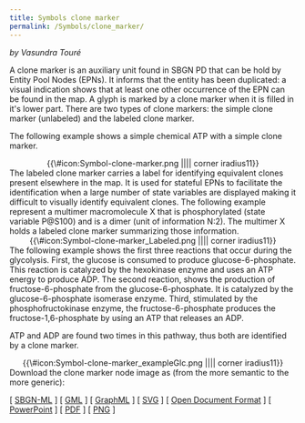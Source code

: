 ```yaml
---
title: Symbols clone marker
permalink: /Symbols/clone_marker/
---
```


*by Vasundra Touré*

A clone marker is an auxiliary unit found in SBGN PD that can be hold by Entity Pool Nodes (EPNs). It informs that the entity has been duplicated: a visual indication shows that at least one other occurrence of the EPN can be found in the map. A glyph is marked by a clone marker when it is filled in it's lower part. There are two types of clone markers: the simple clone marker (unlabeled) and the labeled clone marker.

The following example shows a simple chemical ATP with a simple clone marker.

<center>
{{\#icon:Symbol-clone-marker.png |||| corner iradius11}}

</center>
The labeled clone marker carries a label for identifying equivalent clones present elsewhere in the map. It is used for stateful EPNs to facilitate the identification when a large number of state variables are displayed making it difficult to visually identify equivalent clones. The following example represent a multimer macromolecule X that is phosphorylated (state variable P@S100) and is a dimer (unit of information N:2). The multimer X holds a labeled clone marker summarizing those information.

<center>
{{\#icon:Symbol-clone-marker_Labeled.png |||| corner iradius11}}

</center>
The following example shows the first three reactions that occur during the glycolysis. First, the glucose is consumed to produce glucose-6-phosphate. This reaction is catalyzed by the hexokinase enzyme and uses an ATP energy to produce ADP. The second reaction, shows the production of fructose-6-phosphate from the glucose-6-phosphate. It is catalyzed by the glucose-6-phosphate isomerase enzyme. Third, stimulated by the phosphofructokinase enzyme, the fructose-6-phosphate produces the fructose-1,6-phosphate by using an ATP that releases an ADP.

ATP and ADP are found two times in this pathway, thus both are identified by a clone marker.

<center>
{{\#icon:Symbol-clone-marker_exampleGlc.png |||| corner iradius11}}

</center>
Download the clone marker node image as (from the more semantic to the more generic):

\[ [SBGN-ML](/media:Symbol-clone-marker.sbgn "wikilink") \] \[ [GML](/media:Symbol-clone-marker.gml "wikilink") \] \[ [GraphML](/media:Symbol-clone-marker.graphml "wikilink") \] \[ [SVG](/media:Symbol-clone-marker.svg "wikilink") \] \[ [Open Document Format](/media:Symbol-clone-marker.odp "wikilink") \] \[ [PowerPoint](/media:Symbol-clone-marker.ppt "wikilink") \] \[ [PDF](/media:Symbol-clone-marker.pdf "wikilink") \] \[ [PNG](/media:Symbol-clone-marker.png "wikilink") \]